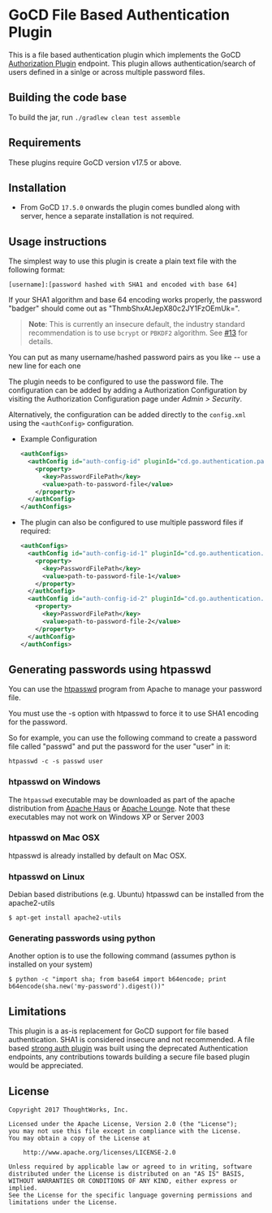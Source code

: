 # GoCD File Based Authentication Plugin

This is a file based authentication plugin which implements the GoCD [Authorization Plugin](https://plugin-api.gocd.io/current/authorization/) endpoint. This plugin allows authentication/search of users defined in a sinlge or across multiple password files.

## Building the code base

To build the jar, run `./gradlew clean test assemble`

## Requirements

These plugins require GoCD version v17.5 or above.

## Installation

- From GoCD `17.5.0` onwards the plugin comes bundled along with server, hence a separate installation is not required.

## Usage instructions

The simplest way to use this plugin is create a plain text file with the following format:

    [username]:[password hashed with SHA1 and encoded with base 64]
    
If your SHA1 algorithm and base 64 encoding works properly, the password "badger" should come out as "ThmbShxAtJepX80c2JY1FzOEmUk=".

> **Note**: This is currently an insecure default, the industry standard recommendation is to use `bcrypt` or `PBKDF2` algorithm. See [#13](https://github.com/gocd/filebased-authentication-plugin/issues/13) for details.   

You can put as many username/hashed password pairs as you like -- use a new line for each one

The plugin needs to be configured to use the password file. The configuration can be added by adding a Authorization Configuration by visiting the Authorization Configuration page under *Admin > Security*.

Alternatively, the configuration can be added directly to the `config.xml` using the `<authConfig>` configuration.

* Example Configuration

    ```xml
    <authConfigs>
      <authConfig id="auth-config-id" pluginId="cd.go.authentication.passwordfile">
        <property>
          <key>PasswordFilePath</key>
          <value>path-to-password-file</value>
        </property>
      </authConfig>
    </authConfigs>
    ```

* The plugin can also be configured to use multiple password files if required:

    ```xml
    <authConfigs>
      <authConfig id="auth-config-id-1" pluginId="cd.go.authentication.passwordfile">
        <property>
          <key>PasswordFilePath</key>
          <value>path-to-password-file-1</value>
        </property>
      </authConfig>
      <authConfig id="auth-config-id-2" pluginId="cd.go.authentication.passwordfile">
        <property>
          <key>PasswordFilePath</key>
          <value>path-to-password-file-2</value>
        </property>
      </authConfig>
    </authConfigs>
    ```

## Generating passwords using htpasswd

You can use the [htpasswd](http://httpd.apache.org/docs/2.0/programs/htpasswd.html) program from Apache to manage your password file.

You must use the -s option with htpasswd to force it to use SHA1 encoding for the password.

So for example, you can use the following command to create a password file called "passwd" and put the password for the user "user" in it:

```shell
htpasswd -c -s passwd user
```

### htpasswd on Windows

The `htpasswd` executable may be downloaded as part of the apache distribution from [Apache Haus](http://www.apachehaus.com/cgi-bin/download.plx) or [Apache Lounge](https://www.apachelounge.com/download/). Note that these executables may not work on Windows XP or Server 2003

### htpasswd on Mac OSX

htpasswd is already installed by default on Mac OSX.

### htpasswd on Linux

Debian based distributions (e.g. Ubuntu) htpasswd can be installed from the apache2-utils

```shell
$ apt-get install apache2-utils
```

### Generating passwords using python

Another option is to use the following command (assumes python is installed on your system)

```shell
$ python -c "import sha; from base64 import b64encode; print b64encode(sha.new('my-password').digest())"
```

## Limitations

This plugin is a as-is replacement for GoCD support for file based authentication. SHA1 is considered insecure and not recommended.
A file based [strong auth plugin](https://github.com/danielsomerfield/go-strong-auth-plugin#go-strong-auth-plugin) was built using the deprecated Authentication endpoints, any contributions towards building a secure file based plugin would be appreciated.

## License

```plain
Copyright 2017 ThoughtWorks, Inc.

Licensed under the Apache License, Version 2.0 (the "License");
you may not use this file except in compliance with the License.
You may obtain a copy of the License at

    http://www.apache.org/licenses/LICENSE-2.0

Unless required by applicable law or agreed to in writing, software
distributed under the License is distributed on an "AS IS" BASIS,
WITHOUT WARRANTIES OR CONDITIONS OF ANY KIND, either express or implied.
See the License for the specific language governing permissions and
limitations under the License.
```
